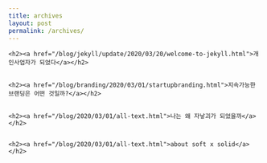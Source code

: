 ```yaml
---
title: archives
layout: post
permalink: /archives/
---
```


<div class="article-list">
  
    <h2><a href="/blog/jekyll/update/2020/03/20/welcome-to-jekyll.html">개인사업자가 되었다</a></h2>

  
    <h2><a href="/blog/branding/2020/03/01/startupbranding.html">지속가능한 브랜딩은 어떤 것일까?</a></h2>

  
    <h2><a href="/blog/2020/03/01/all-text.html">나는 왜 자낳괴가 되었을까</a></h2>

  
    <h2><a href="/blog/2020/03/01/all-text.html">about soft x solid</a></h2>

  
</div>
